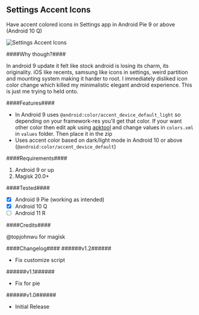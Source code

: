 ## Settings Accent Icons
Have accent colored icons in Settings app in Android Pie 9 or above (Android 10 Q)

![Settings Accent Icons](https://repository-images.githubusercontent.com/272248446/1ccef080-af2b-11ea-97db-d0bb8f0d9d51)

####Why though?####

In android 9 update it felt like stock android is losing its charm, its originality. iOS like recents, samsung like icons in settings, weird partition and mounting system making it harder to root.
I immediately disliked icon color change which killed my minimalistic elegant android experience.
This is just me trying to held onto.

####Features####
* In Android 9 uses `@android:color/accent_device_default_light` so depending on your framework-res you'll get that color. If your want other color then edit apk using [apktool](https://forum.xda-developers.com/showthread.php?t=1755243) and change values in `colors.xml` in `values` folder. Then place it in the zip 
* Uses accent color based on dark/light mode in Android 10 or above (`@android:color/accent_device_default`)

####Requirements####
1. Android 9 or up
1. Magisk 20.0+

####Tested####
- [x] Android 9 Pie (working as intended)
- [x] Android 10 Q
- [ ] Android 11 R

####Credits####

@topjohnwu for magisk

####Changelog####
######v1.2######
* Fix customize script

######v1.1######
* Fix for pie

######v1.0######
* Initial Release
